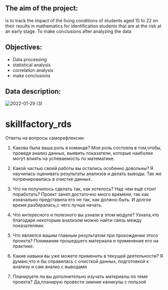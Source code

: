 ## The aim of the project:
is to track the impact of the living conditions of students aged 15 to 22 on their results in mathematics for identification students that are at the risk at an early stage. To make conclusions after analyzing the data

## Objectives:
- Data processing
- statistical analysis
- correlation analysis
- make conclusions

## Data description:
![2022-01-29 (3)](https://user-images.githubusercontent.com/68026029/151679067-b1d7b0f3-bcb5-4ccd-8666-495b2b36ae52.png)

# skillfactory_rds
Ответы на вопросы саморефлексии:

1. Какова была ваша роль в команде?
Моя роль состояла в том,чтобы, проведя анализ данных, выявить показатели, которые наиболее могут влиять на успеваемость по математике.

2. Какой частью своей работы вы остались особенно довольны?
Я научилась оценивать результаты анализов и делать выводы. Так же потренировалась в очистке данных.

3. Что не получилось сделать так, как хотелось? Над чем ещё стоит поработать?
Проект занял достаточно много времени, так как изначально представила его не так, как должно быть. И долгое время разбиралась,с чего лучше начать.

4. Что интересного и полезного вы узнали в этом модуле?
Узнала,что благодаря некоторым анализом можно найти связь между показателями.

5. Что является вашим главным результатом при прохождении этого проекта?
Понимание прошедшего материала и применение его на практике.

6. Какие навыки вы уже можете применить в текущей деятельности?
Я думаю,что я бы справилась с очисткой данных, подготовкой к анализу и сам анализ с выводами

7. Планируете ли вы дополнительно изучать материалы по теме проекта?
Да,планирую провести зимние каникулы с пользой 
